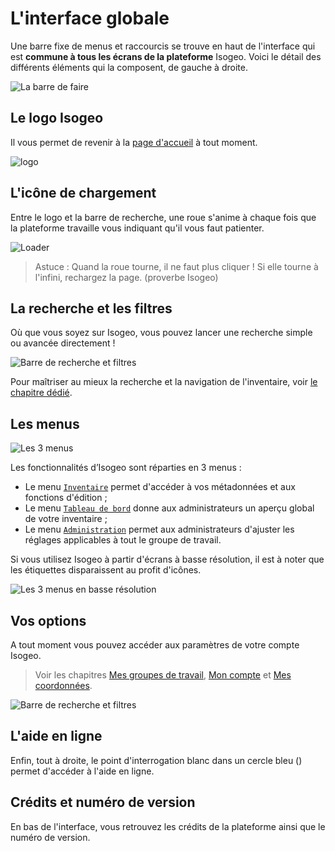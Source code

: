 # L'interface globale

Une barre fixe de menus et raccourcis se trouve en haut de l'interface qui est **commune à tous les écrans de la plateforme** Isogeo. Voici le détail des différents éléments qui la composent, de gauche à droite.

![La barre de faire](/fr/images/all_header_bar.png "Raccourcis et menus communs à tous les écrans de la plateforme")

## Le logo Isogeo

Il vous permet de revenir à la [page d'accueil](http://app.isogeo.com) à tout moment.

![logo](https://app.isogeo.com/images/logo_isogeo_mini.png "Logo Isogeo")

## L'icône de chargement

Entre le logo et la barre de recherche, une roue s'anime à chaque fois que la plateforme travaille vous indiquant qu'il vous faut patienter.

![Loader](/fr/images/loader.gif "L'icône de chargement")

> Astuce : Quand la roue tourne, il ne faut plus cliquer ! Si elle tourne à l'infini, rechargez la page. (proverbe Isogeo)

## La recherche et les filtres

Où que vous soyez sur Isogeo, vous pouvez lancer une recherche simple ou avancée directement !

![Barre de recherche et filtres](/fr/images/search_bar_filters_empty.png "Faire une recherche simple ou avancée à tout moment")

Pour maîtriser au mieux la recherche et la navigation de l'inventaire, voir [le chapitre dédié](/fr/features/inventory/search.html).

## Les menus

![Les 3 menus](/fr/images/all_header_bar_menus.png "Inventaire, Tableau de Bord ou Administration")

Les fonctionnalités d’Isogeo sont réparties en 3 menus :

* Le menu [`Inventaire`](/fr/settings/inventory.html) permet d'accéder à vos métadonnées et aux fonctions d'édition ;
* Le menu [`Tableau de bord`](/fr/settings/dashboard.html) donne aux administrateurs un aperçu global de votre inventaire ;
* Le menu [`Administration`](/fr/settings/administration.html) permet aux administrateurs d'ajuster les réglages applicables à tout le groupe de travail.

Si vous utilisez Isogeo à partir d'écrans à basse résolution, il est à noter que les étiquettes disparaissent au profit d'icônes.

![Les 3 menus en basse résolution](/fr/images/all_header_bar_menus_low_resolution.png "Les icônes Inventaire, Tableau de Bord ou Administration pour les basses résolutions")

## Vos options

A tout moment vous pouvez accéder aux paramètres de votre compte Isogeo.

> Voir les chapitres [Mes groupes de travail](/fr/start/group_switch.html), [Mon compte](/fr/start/account.html) et [Mes coordonnées](/fr/start/user_coordinates.html).

![Barre de recherche et filtres](/fr/images/all_header_user_dropdown.png "Faire une recherche simple ou avancée à tout moment")

## L'aide en ligne

Enfin, tout à droite, le point d'interrogation blanc dans un cercle bleu (<i class="fa fa-question-circle"></i>) permet d'accéder à l'aide en ligne.

## Crédits et numéro de version

En bas de l'interface, vous retrouvez les crédits de la plateforme ainsi que le numéro de version.

